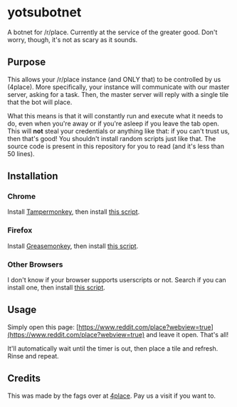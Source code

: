 # yotsubotnet
A botnet for /r/place. Currently at the service of the greater good.
Don't worry, though, it's not as scary as it sounds.

## Purpose
This allows your /r/place instance (and ONLY that) to be controlled by us (4place). More specifically, your instance will communicate with our master server, asking for a task. Then, the master server will reply with a single tile that the bot will place.

What this means is that it will constantly run and execute what it needs to do, even when you're away or if you're asleep if you leave the tab open. This will **not** steal your credentials or anything like that: if you can't trust us, then that's good! You shouldn't install random scripts just like that. The source code is present in this repository for you to read (and it's less than 50 lines).
<!---
 Currently, the botnet is protecting the main core of the black void, erasing any menace that could threaten its existence.
--->
## Installation
### Chrome
Install [Tampermonkey](https://chrome.google.com/webstore/detail/tampermonkey/dhdgffkkebhmkfjojejmpbldmpobfkfo?hl=en), then install [this script](https://github.com/lc-guy/yotsubotnet/raw/master/yotsubotnet.user.js).

### Firefox
Install [Greasemonkey](https://addons.mozilla.org/en-US/firefox/addon/greasemonkey/), then install [this script](https://github.com/lc-guy/yotsubotnet/raw/master/yotsubotnet.user.js).

### Other Browsers
I don't know if your browser supports userscripts or not. Search if you can install one, then install [this script](https://github.com/lc-guy/yotsubotnet/raw/master/yotsubotnet.user.js).

## Usage
Simply open this page: [https://www.reddit.com/place?webview=true](https://www.reddit.com/place?webview=true) and leave it open. That's all!

It'll automatically wait until the timer is out, then place a tile and refresh. Rinse and repeat.

## Credits
This was made by the fags over at [4place](https://discord.gg/6v27V9S). Pay us a visit if you want to.
